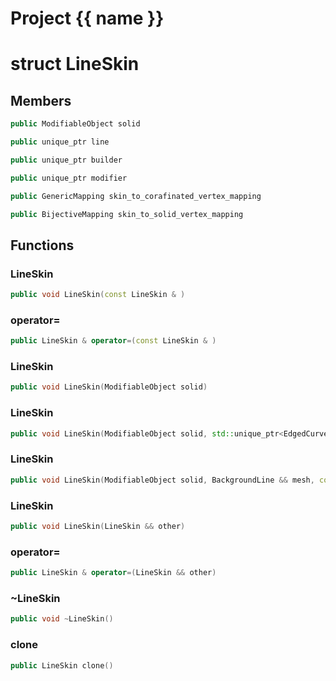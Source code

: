 <script setup>
import {useRoute} from 'vitepress'
const {path} = useRoute()
const tokens = path.split('/')
const words = tokens[2].split('-');
for (let i = 0; i < words.length; i++) {
    words[i] = words[i].charAt(0).toUpperCase() + words[i].slice(1);
    words[i] = words[i].replace('geode', 'Geode')
}
const name = words.join('-');
</script>
# Project {{ name }}

# struct LineSkin


## Members

```cpp
public ModifiableObject solid

```

```cpp
public unique_ptr line

```

```cpp
public unique_ptr builder

```

```cpp
public unique_ptr modifier

```

```cpp
public GenericMapping skin_to_corafinated_vertex_mapping

```

```cpp
public BijectiveMapping skin_to_solid_vertex_mapping

```



## Functions

### LineSkin

```cpp
public void LineSkin(const LineSkin & )
```


### operator=

```cpp
public LineSkin & operator=(const LineSkin & )
```


### LineSkin

```cpp
public void LineSkin(ModifiableObject solid)
```


### LineSkin

```cpp
public void LineSkin(ModifiableObject solid, std::unique_ptr<EdgedCurve1D> && mesh, const GenericMapping<index_t> & corafinated_vertex_mapping)
```


### LineSkin

```cpp
public void LineSkin(ModifiableObject solid, BackgroundLine && mesh, const GenericMapping<index_t> & corafinated_vertex_mapping)
```


### LineSkin

```cpp
public void LineSkin(LineSkin && other)
```


### operator=

```cpp
public LineSkin & operator=(LineSkin && other)
```


### ~LineSkin

```cpp
public void ~LineSkin()
```


### clone

```cpp
public LineSkin clone()
```




